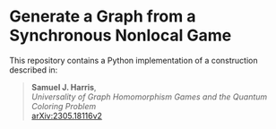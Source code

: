 # Generate a Graph from a Synchronous Nonlocal Game

This repository contains a Python implementation of a construction described in:

> **Samuel J. Harris**,  
> *Universality of Graph Homomorphism Games and the Quantum Coloring Problem*  
> [arXiv:2305.18116v2](https://arxiv.org/abs/2305.18116v2)
